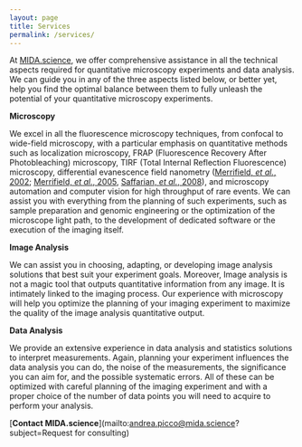 ```yaml
---
layout: page
title: Services
permalink: /services/
---
```


At [MIDA.science](/), we offer comprehensive assistance in all the technical aspects required for quantitative microscopy experiments and data analysis. We can guide you in any of the three aspects listed below, or better yet, help you find the optimal balance between them to fully unleash the potential of your quantitative microscopy experiments.

**Microscopy**

We excel in all the fluorescence microscopy techniques, from confocal to wide-field microscopy, with a particular emphasis on quantitative methods such as localization microscopy, FRAP (Fluorescence Recovery After Photobleaching) microscopy, TIRF (Total Internal Reflection Fluorescence) microscopy, differential evanescence field nanometry ([Merrifield, *et al.*, 2002][merrifield-2002]; [Merrifield, *et al.*, 2005][merrifield-2005], [Saffarian, *et al.*, 2008][saffarian]), 
and microscopy automation and computer vision for high throughput of rare events.
We can assist you with everything from the planning of such experiments, such as sample preparation and genomic engineering or the optimization of the microscope light path, to the development of dedicated software or the execution of the imaging itself.

**Image Analysis**

We can assist you in choosing, adapting, or developing image analysis solutions that best suit your experiment goals. Moreover, Image analysis is not a magic tool that outputs quantitative information from any image. It is intimately linked to the imaging process. Our experience with microscopy will help you optimize the planning of your imaging experiment to maximize the quality of the image analysis quantitative output.

**Data Analysis**

We provide an extensive experience in data analysis and statistics solutions to interpret measurements. Again, planning your experiment influences the data analysis you can do, the noise of the measurements, the significance you can aim for, and the possible systematic errors. All of these can be optimized with careful planning of the imaging experiment and with a proper choice of the number of data points you will need to acquire to perform your analysis.

[**Contact MIDA.science**](mailto:andrea.picco@mida.science?subject=Request for consulting)

[merrifield-2002]: https://doi.org/10.1529/biophysj.107.117234
[merrifield-2005]: https://doi.org/10.1016/j.cell.2005.03.015
[saffarian]: https://doi.org/10.1529/biophysj.107.117234
